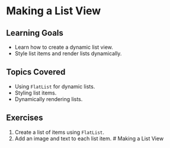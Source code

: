# Making a List View

## Learning Goals
- Learn how to create a dynamic list view.
- Style list items and render lists dynamically.

## Topics Covered
- Using `FlatList` for dynamic lists.
- Styling list items.
- Dynamically rendering lists.

## Exercises
1. Create a list of items using `FlatList`.
2. Add an image and text to each list item.
﻿# Making a List View
